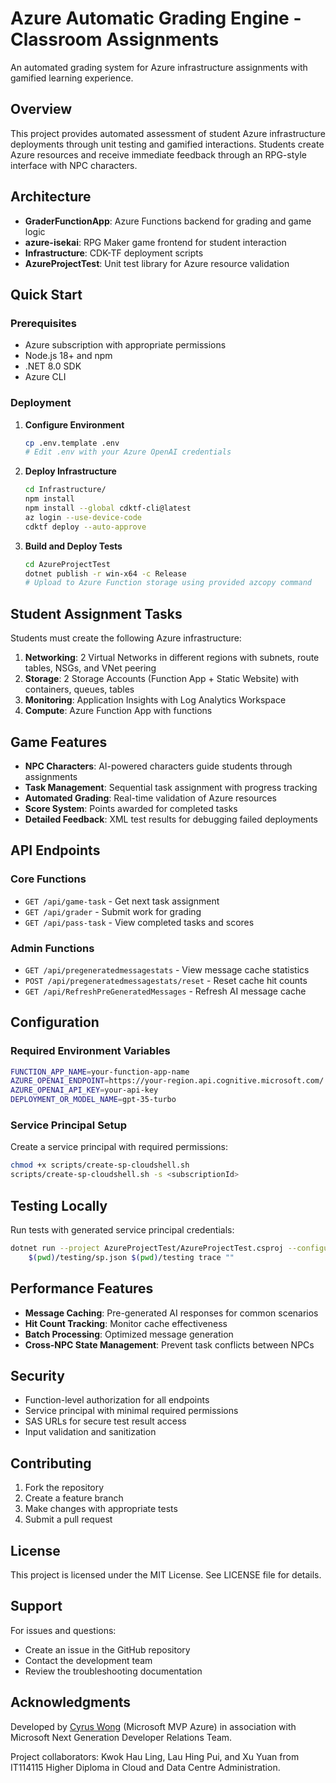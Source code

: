 # Azure Automatic Grading Engine - Classroom Assignments

An automated grading system for Azure infrastructure assignments with gamified learning experience.

## Overview

This project provides automated assessment of student Azure infrastructure deployments through unit testing and gamified interactions. Students create Azure resources and receive immediate feedback through an RPG-style interface with NPC characters.

## Architecture

- **GraderFunctionApp**: Azure Functions backend for grading and game logic
- **azure-isekai**: RPG Maker game frontend for student interaction
- **Infrastructure**: CDK-TF deployment scripts
- **AzureProjectTest**: Unit test library for Azure resource validation

## Quick Start

### Prerequisites

- Azure subscription with appropriate permissions
- Node.js 18+ and npm
- .NET 8.0 SDK
- Azure CLI

### Deployment

1. **Configure Environment**
   ```bash
   cp .env.template .env
   # Edit .env with your Azure OpenAI credentials
   ```

2. **Deploy Infrastructure**
   ```bash
   cd Infrastructure/
   npm install
   npm install --global cdktf-cli@latest
   az login --use-device-code
   cdktf deploy --auto-approve
   ```

3. **Build and Deploy Tests**
   ```bash
   cd AzureProjectTest
   dotnet publish -r win-x64 -c Release
   # Upload to Azure Function storage using provided azcopy command
   ```

## Student Assignment Tasks

Students must create the following Azure infrastructure:

1. **Networking**: 2 Virtual Networks in different regions with subnets, route tables, NSGs, and VNet peering
2. **Storage**: 2 Storage Accounts (Function App + Static Website) with containers, queues, tables
3. **Monitoring**: Application Insights with Log Analytics Workspace
4. **Compute**: Azure Function App with functions

## Game Features

- **NPC Characters**: AI-powered characters guide students through assignments
- **Task Management**: Sequential task assignment with progress tracking
- **Automated Grading**: Real-time validation of Azure resources
- **Score System**: Points awarded for completed tasks
- **Detailed Feedback**: XML test results for debugging failed deployments

## API Endpoints

### Core Functions
- `GET /api/game-task` - Get next task assignment
- `GET /api/grader` - Submit work for grading
- `GET /api/pass-task` - View completed tasks and scores

### Admin Functions
- `GET /api/pregeneratedmessagestats` - View message cache statistics
- `POST /api/pregeneratedmessagestats/reset` - Reset cache hit counts
- `GET /api/RefreshPreGeneratedMessages` - Refresh AI message cache

## Configuration

### Required Environment Variables

```bash
FUNCTION_APP_NAME=your-function-app-name
AZURE_OPENAI_ENDPOINT=https://your-region.api.cognitive.microsoft.com/
AZURE_OPENAI_API_KEY=your-api-key
DEPLOYMENT_OR_MODEL_NAME=gpt-35-turbo
```

### Service Principal Setup

Create a service principal with required permissions:

```bash
chmod +x scripts/create-sp-cloudshell.sh
scripts/create-sp-cloudshell.sh -s <subscriptionId>
```

## Testing Locally

Run tests with generated service principal credentials:

```bash
dotnet run --project AzureProjectTest/AzureProjectTest.csproj --configuration Debug -- \
    $(pwd)/testing/sp.json $(pwd)/testing trace ""
```

## Performance Features

- **Message Caching**: Pre-generated AI responses for common scenarios
- **Hit Count Tracking**: Monitor cache effectiveness
- **Batch Processing**: Optimized message generation
- **Cross-NPC State Management**: Prevent task conflicts between NPCs

## Security

- Function-level authorization for all endpoints
- Service principal with minimal required permissions
- SAS URLs for secure test result access
- Input validation and sanitization

## Contributing

1. Fork the repository
2. Create a feature branch
3. Make changes with appropriate tests
4. Submit a pull request

## License

This project is licensed under the MIT License. See LICENSE file for details.

## Support

For issues and questions:
- Create an issue in the GitHub repository
- Contact the development team
- Review the troubleshooting documentation

## Acknowledgments

Developed by [Cyrus Wong](https://www.linkedin.com/in/cyruswong) (Microsoft MVP Azure) in association with Microsoft Next Generation Developer Relations Team.

Project collaborators: Kwok Hau Ling, Lau Hing Pui, and Xu Yuan from IT114115 Higher Diploma in Cloud and Data Centre Administration.
